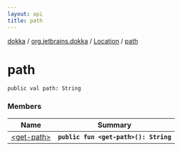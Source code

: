 ```yaml
---
layout: api
title: path
---
```

[dokka](../../../index.html) / [org.jetbrains.dokka](../../index.html) / [Location](../index.html) / [path](index.html)


# path



```
public val path: String
```


### Members

| Name | Summary |
|------|---------|
|[&lt;get-path&gt;](_get-path_.html)|**`public fun <get-path>(): String`**|
